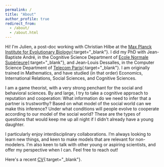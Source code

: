 ```yaml
---
permalink: /
title: "About"
author_profile: true
redirect_from: 
  - /about/
  - /about.html
---
```


Hi! I'm Julien, a post-doc working with Christian Hilbe at the [Max Planck Institute for Evolutionary Biology](http://web.evolbio.mpg.de/social-behaviour){:target="_blank"}. I did my PhD with Jean-Baptiste André, in the Cognitive Science Department of [Ecole Normale Supérieure](https://cognition.ens.fr/en){:target="_blank"}, and Jean-Louis Dessalles, in the Computer Science Department of [Telecom Paris](https://www.telecom-paris.fr/en/research/laboratories/information-processing-and-communication-laboratory-ltci){:target="_blank"}. I am originally trained in Mathematics, and have studied (in that order) Economics, International Relations, Social Sciences, and Cognitive Sciences.

I am a game theorist, with a very strong penchant for the social and behavioral sciences. By and large, I try to take a cognitive approach to reputation and cooperation: What information do we need to infer that a partner is trustworthy? Based on what model of the social world can we make this inference? Under what conditions will people evolve to cooperate according to our model of the social world? These are the types of questions that would keep me up all night if I didn't already have a young daughter.

I particularly enjoy interdisciplinary collaborations. I’m always looking to learn new things, and keen to make models that are relevant for non-modelers. I’m also keen to talk with other young or aspiring scientists, and offer my perspective when I can. Feel free to reach out! 

<!--With collaborators from across these disciplines, I have addressed questions such as the function of revenge, or the mechanism through which institutions enable large-scale cooperation.

Recently, I have tried to take a cognitive approach to reputation and cooperation: What information do we need to infer that a partner is trustworthy? Based on what model of the social world can we make this inference? Under what conditions will people evolve to cooperate according to our model of the social world?
-->

Here's a recent [CV](files/CV.pdf){:target="_blank"}.